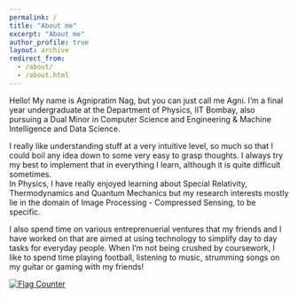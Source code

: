 ```yaml
---
permalink: /
title: "About me"
excerpt: "About me"
author_profile: true
layout: archive
redirect_from: 
  - /about/
  - /about.html
---
```


Hello! My name is Agnipratim Nag, but you can just call me Agni. I’m a final year undergraduate at the Department of Physics, IIT Bombay, also pursuing a Dual Minor in Computer Science and Engineering & Machine Intelligence and Data Science.

I really like understanding stuff at a very intuitive level, so much so that I could boil any idea down to some very easy to grasp thoughts. I always try my best to implement that in everything I learn, although it is quite difficult sometimes.<br> In Physics, I have really enjoyed learning about Special Relativity, Thermodynamics and Quantum Mechanics but my research interests mostly lie in the domain of Image Processing - Compressed Sensing, to be specific.

I also spend time on various entreprenuerial ventures that my friends and I have worked on that are aimed at using technology to simplify day to day tasks for everyday people. When I’m not being crushed by coursework, I like to spend time playing football, listening to music, strumming songs on my guitar or gaming with my friends!

<a href="https://info.flagcounter.com/LUaH"><img src="https://s11.flagcounter.com/count2/LUaH/bg_FFFFFF/txt_000000/border_CCCCCC/columns_2/maxflags_10/viewers_0/labels_0/pageviews_0/flags_0/percent_0/" alt="Flag Counter" border="0"></a>
